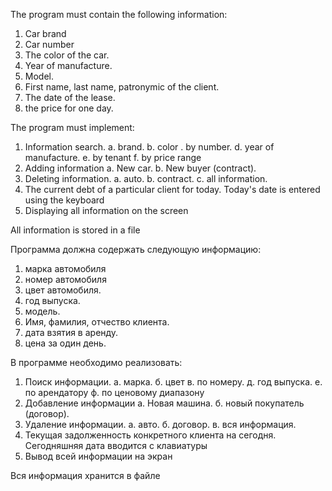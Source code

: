 The program must contain the following information:
1. Car brand
2. Car number
3. The color of the car.
4. Year of manufacture.
5. Model.
6. First name, last name, patronymic of the client.
7. The date of the lease.
8. the price for one day.

The program must implement:
1. Information search.
a. brand.
b. color
. by number.
d. year of manufacture.
e. by tenant
f. by price range
2. Adding information
a. New car.
b. New buyer (contract).
3. Deleting information.
a. auto.
b. contract.
c. all information.
4. The current debt of a particular client for today. Today's date is entered using the keyboard
5. Displaying all information on the screen

All information is stored in a file


Программа должна содержать следующую информацию:
1. марка автомобиля
2. номер автомобиля
3. цвет автомобиля.
4. год выпуска.
5. модель.
6. Имя, фамилия, отчество клиента.
7. дата взятия в аренду.
8. цена за один день.

В программе необходимо реализовать:
1. Поиск информации.
а. марка.
б. цвет
в. по номеру.
д. год выпуска.
е. по арендатору
ф. по ценовому диапазону
2. Добавление информации
а. Новая машина.
б. новый покупатель (договор).
3. Удаление информации.
а. авто.
б. договор.
в. вся информация.
4. Текущая задолженность конкретного клиента на сегодня. Сегодняшняя дата вводится с клавиатуры
5. Вывод всей информации на экран

Вся информация хранится в файле
